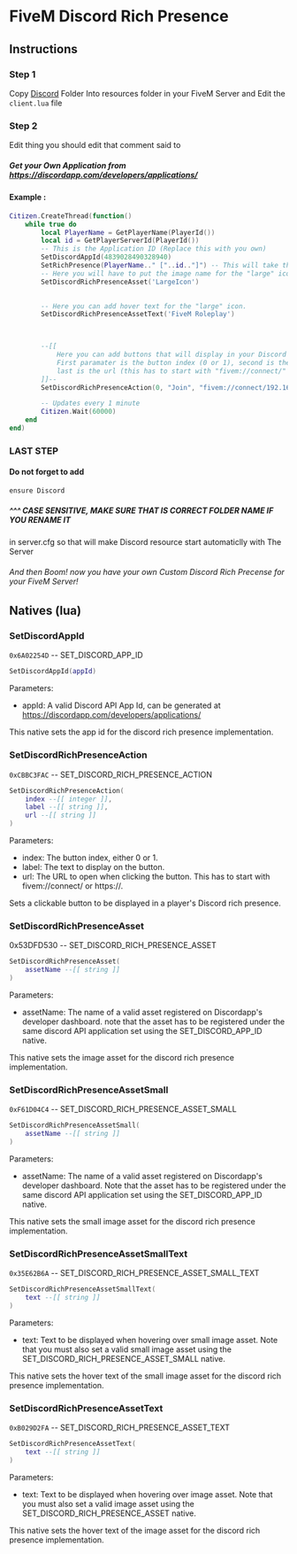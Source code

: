 # FiveM Discord Rich Presence

## Instructions
### Step 1
Copy [Discord](/tree/main/discord "Discord") Folder Into resources folder in your FiveM Server and Edit the `client.lua` file


### Step 2
Edit thing you should edit that comment said to

##### Get your Own Application from https://discordapp.com/developers/applications/

#### Example :

```lua
Citizen.CreateThread(function()
	while true do
        local PlayerName = GetPlayerName(PlayerId())
        local id = GetPlayerServerId(PlayerId())
        -- This is the Application ID (Replace this with you own)
		SetDiscordAppId(4839028490328940)
        SetRichPresence(PlayerName.." ["..id.."]") -- This will take the player name and the Id
        -- Here you will have to put the image name for the "large" icon.
		SetDiscordRichPresenceAsset('LargeIcon')
        

        -- Here you can add hover text for the "large" icon.
        SetDiscordRichPresenceAssetText('FiveM Roleplay')
       


        --[[ 
            Here you can add buttons that will display in your Discord Status,
            First paramater is the button index (0 or 1), second is the title and 
            last is the url (this has to start with "fivem://connect/" or "https://") 
        ]]--
        SetDiscordRichPresenceAction(0, "Join", "fivem://connect/192.168.1.76:21060")

        -- Updates every 1 minute
		Citizen.Wait(60000)
	end
end)
```

### LAST STEP
#### Do not forget to add 

`ensure Discord` 
##### ^^^ CASE SENSITIVE, MAKE SURE THAT IS CORRECT FOLDER NAME IF YOU RENAME IT 

in server.cfg so that will make Discord resource start automaticlly with The Server

###### And then Boom! now you have your own Custom Discord Rich Precense for your FiveM Server!


## Natives (lua)
### SetDiscordAppId
`0x6A02254D`
-- SET_DISCORD_APP_ID
```lua
SetDiscordAppId(appId)
```

Parameters:
- appId: A valid Discord API App Id, can be generated at https://discordapp.com/developers/applications/

This native sets the app id for the discord rich presence implementation.

### SetDiscordRichPresenceAction
`0xCBBC3FAC`
-- SET_DISCORD_RICH_PRESENCE_ACTION
```lua
SetDiscordRichPresenceAction(
	index --[[ integer ]], 
	label --[[ string ]], 
	url --[[ string ]]
)
```

Parameters:
- index: The button index, either 0 or 1.
- label: The text to display on the button.
- url: The URL to open when clicking the button. This has to start with fivem://connect/ or https://.

Sets a clickable button to be displayed in a player's Discord rich presence.

### SetDiscordRichPresenceAsset
0x53DFD530
-- SET_DISCORD_RICH_PRESENCE_ASSET
```lua
SetDiscordRichPresenceAsset(
	assetName --[[ string ]]
)
```

Parameters:
- assetName: The name of a valid asset registered on Discordapp's developer dashboard. 	note that the asset has to be registered under the same discord API application set using 	the SET_DISCORD_APP_ID native.

This native sets the image asset for the discord rich presence implementation.

### SetDiscordRichPresenceAssetSmall
`0xF61D04C4`
-- SET_DISCORD_RICH_PRESENCE_ASSET_SMALL
```lua
SetDiscordRichPresenceAssetSmall(
	assetName --[[ string ]]
)
```

Parameters:
- assetName: The name of a valid asset registered on Discordapp's developer dashboard. Note that the asset has to be registered under the same discord API application set using the SET_DISCORD_APP_ID native.

This native sets the small image asset for the discord rich presence implementation.

### SetDiscordRichPresenceAssetSmallText
`0x35E62B6A`
-- SET_DISCORD_RICH_PRESENCE_ASSET_SMALL_TEXT
```lua
SetDiscordRichPresenceAssetSmallText(
	text --[[ string ]]
)
```

Parameters:
- text: Text to be displayed when hovering over small image asset. Note that you must also set a valid small image asset using the SET_DISCORD_RICH_PRESENCE_ASSET_SMALL native.

This native sets the hover text of the small image asset for the discord rich presence implementation.

### SetDiscordRichPresenceAssetText
`0xB029D2FA`
-- SET_DISCORD_RICH_PRESENCE_ASSET_TEXT
```lua
SetDiscordRichPresenceAssetText(
	text --[[ string ]]
)
```

Parameters:
- text: Text to be displayed when hovering over image asset. Note that you must also set a valid image asset using the SET_DISCORD_RICH_PRESENCE_ASSET native.

This native sets the hover text of the image asset for the discord rich presence implementation.
